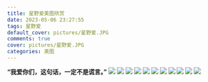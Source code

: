 ```yaml
---
title: 星野爱美图欣赏
date: 2023-05-06 23:27:55
tags: 星野爱
default_cover: pictures/星野爱.JPG
comments: true
cover: pictures/星野爱.JPG
categories: 美图
---
```

**“我爱你们，这句话，一定不是谎言。”**
![]( 星野爱美图欣赏/IMG_0499.JPG "")
![]( 星野爱美图欣赏/IMG_0500.JPG "")
![]( 星野爱美图欣赏/IMG_0501.JPG "")
![]( 星野爱美图欣赏/IMG_0502.JPG "")
![]( 星野爱美图欣赏/IMG_0503.JPG "")
![]( 星野爱美图欣赏/IMG_0522.JPG "")
![]( 星野爱美图欣赏/IMG_0675.JPG "")
![]( 星野爱美图欣赏/IMG_0900.JPG "")
![]( 星野爱美图欣赏/IMG_3253.PNG "")
![]( 星野爱美图欣赏/IMG_3256.PNG "")
![]( 星野爱美图欣赏/IMG_3263.PNG "")
